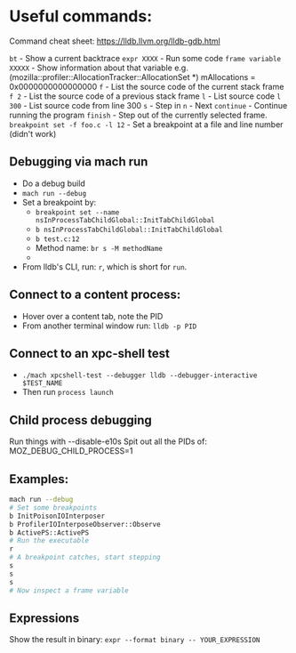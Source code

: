 # Useful commands:

Command cheat sheet: https://lldb.llvm.org/lldb-gdb.html

`bt` - Show a current backtrace
`expr XXXX` - Run some code
`frame variable XXXXX` - Show information about that variable
                         e.g. (mozilla::profiler::AllocationTracker::AllocationSet *) mAllocations = 0x0000000000000000
`f` - List the source code of the current stack frame
`f 2` - List the source code of a previous stack frame
`l` - List source code
`l 300` - List source code from line 300
`s` - Step in
`n` - Next
`continue` - Continue running the program
`finish` - Step out of the currently selected frame.
`breakpoint set -f foo.c -l 12` - Set a breakpoint at a file and line number (didn't work)

## Debugging via mach run

* Do a debug build
* `mach run --debug`
* Set a breakpoint by:
  * `breakpoint set --name nsInProcessTabChildGlobal::InitTabChildGlobal`
  * `b nsInProcessTabChildGlobal::InitTabChildGlobal`
  * `b test.c:12`
  * Method name: `br s -M methodName`
  *
* From lldb's CLI, run: `r`, which is short for `run`.

## Connect to a content process:

 * Hover over a content tab, note the PID
 * From another terminal window run: `lldb -p PID`

## Connect to an xpc-shell test

 * `./mach xpcshell-test --debugger lldb --debugger-interactive $TEST_NAME`
 * Then run `process launch`

## Child process debugging

Run things with --disable-e10s
Spit out all the PIDs of: MOZ_DEBUG_CHILD_PROCESS=1

## Examples:

```bash
mach run --debug
# Set some breakpoints
b InitPoisonIOInterposer
b ProfilerIOInterposeObserver::Observe
b ActivePS::ActivePS
# Run the executable
r
# A breakpoint catches, start stepping
s
s
s
# Now inspect a frame variable

```

## Expressions

Show the result in binary:
`expr --format binary -- YOUR_EXPRESSION`
